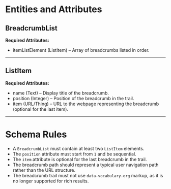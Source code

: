 # Entities and Attributes

## BreadcrumbList
**Required Attributes:**
- itemListElement (ListItem) – Array of breadcrumbs listed in order.

---

## ListItem
**Required Attributes:**
- name (Text) – Display title of the breadcrumb.
- position (Integer) – Position of the breadcrumb in the trail.
- item (URL/Thing) – URL to the webpage representing the breadcrumb (optional for the last item).

---

# Schema Rules
- A `BreadcrumbList` must contain at least two `ListItem` elements.
- The `position` attribute must start from `1` and be sequential.
- The `item` attribute is optional for the last breadcrumb in the trail.
- The breadcrumb path should represent a typical user navigation path rather than the URL structure.
- The breadcrumb trail must not use `data-vocabulary.org` markup, as it is no longer supported for rich results.